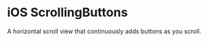 iOS ScrollingButtons
======================================

A horizontal scroll view that continuously adds buttons as you scroll. 